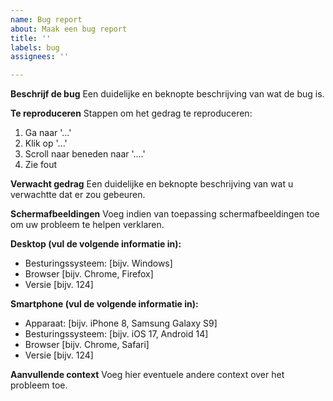 ```yaml
---
name: Bug report
about: Maak een bug report
title: ''
labels: bug
assignees: ''

---
```


**Beschrijf de bug**
Een duidelijke en beknopte beschrijving van wat de bug is.

**Te reproduceren**
Stappen om het gedrag te reproduceren:
1. Ga naar '...'
2. Klik op '...'
3. Scroll naar beneden naar '....'
4. Zie fout

**Verwacht gedrag**
Een duidelijke en beknopte beschrijving van wat u verwachtte dat er zou gebeuren.

**Schermafbeeldingen**
Voeg indien van toepassing schermafbeeldingen toe om uw probleem te helpen verklaren.

**Desktop (vul de volgende informatie in):**
  - Besturingssysteem: [bijv. Windows]
  - Browser [bijv. Chrome, Firefox]
  - Versie [bijv. 124]

**Smartphone (vul de volgende informatie in):**
  - Apparaat: [bijv. iPhone 8, Samsung Galaxy S9]
  - Besturingssysteem: [bijv. iOS 17, Android 14]
  - Browser [bijv. Chrome, Safari]
  - Versie [bijv. 124]

**Aanvullende context**
Voeg hier eventuele andere context over het probleem toe.
